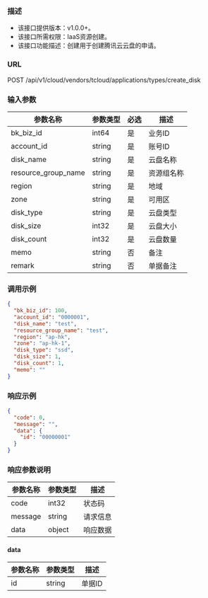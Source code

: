 ### 描述

- 该接口提供版本：v1.0.0+。
- 该接口所需权限：IaaS资源创建。
- 该接口功能描述：创建用于创建腾讯云云盘的申请。

### URL

POST /api/v1/cloud/vendors/tcloud/applications/types/create_disk

### 输入参数

| 参数名称                | 参数类型   | 必选 | 描述    |
|---------------------|--------|----|-------|
| bk_biz_id           | int64  | 是  | 业务ID  |
| account_id          | string | 是  | 账号ID  |
| disk_name           | string | 是  | 云盘名称  |
| resource_group_name | string | 是  | 资源组名称 |
| region              | string | 是  | 地域    |
| zone                | string | 是  | 可用区   |
| disk_type           | string | 是  | 云盘类型  |
| disk_size           | int32  | 是  | 云盘大小  |
| disk_count          | int32  | 是  | 云盘数量  |
| memo                | string | 否  | 备注    |
| remark              | string | 否  | 单据备注  |

### 调用示例

```json
{
  "bk_biz_id": 100,
  "account_id": "0000001",
  "disk_name": "test",
  "resource_group_name": "test",
  "region": "ap-hk",
  "zone": "ap-hk-1",
  "disk_type": "ssd",
  "disk_size": 1,
  "disk_count": 1,
  "memo": ""
}
```

### 响应示例

```json
{
  "code": 0,
  "message": "",
  "data": {
    "id": "00000001"
  }
}
```

### 响应参数说明

| 参数名称    | 参数类型   | 描述   |
|---------|--------|------|
| code    | int32  | 状态码  |
| message | string | 请求信息 |
| data    | object | 响应数据 |

#### data

| 参数名称 | 参数类型   | 描述   |
|------|--------|------|
| id   | string | 单据ID |
